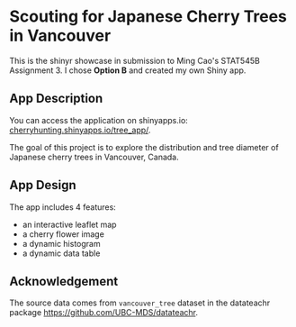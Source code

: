 # Scouting for Japanese Cherry Trees in Vancouver

This is the shinyr showcase in submission to Ming Cao's STAT545B Assignment 3. I chose **Option B** and created my own Shiny app.

## App Description

You can access the application on shinyapps.io: [cherryhunting.shinyapps.io/tree_app/](https://cherryhunting.shinyapps.io/tree_app/).

The goal of this project is to explore the distribution and tree diameter of Japanese cherry trees in Vancouver, Canada.

## App Design 

The app includes 4 features:
- an interactive leaflet map
- a cherry flower image
- a dynamic histogram
- a dynamic data table 


## Acknowledgement
The source data comes from `vancouver_tree` dataset in the datateachr package https://github.com/UBC-MDS/datateachr.

